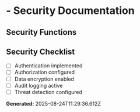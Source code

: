 
#  - Security Documentation

## Security Functions



## Security Checklist
- [ ] Authentication implemented
- [ ] Authorization configured
- [ ] Data encryption enabled
- [ ] Audit logging active
- [ ] Threat detection configured

**Generated:** 2025-08-24T11:29:36.612Z
